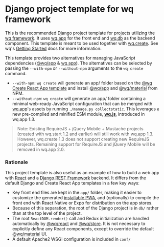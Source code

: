  Django project template for wq framework
=========================================

This is the recommended Django project template for projects utilizing the [wq framework].  It uses [wq.app] for the front end and [wq.db] as the backend component.   This template is meant to be used together with [wq.create].  See wq's [Getting Started] docs for more information.

This template provides two alternatives for managing JavaScript dependencies ([@wq/app] & [wq.app]).  The alternatives can be selected by passing the `--with-npm` or `--without-npm` arguments to the `wq create` command.

 * `--with-npm`: `wq create` will generate an app/ folder based on the [@wq Create React App template][@wq/cra-template] and install [@wq/app] and [@wq/material] from NPM.
 * `--without-npm`: `wq create` will generate an app/ folder containing a minimal web-ready JavaScript configuration that can be merged with [wq.app]'s assets by running `./manage.py collectstatic`.  This leverages a new pre-compiled and minified ESM module, [**wq.js**](https://npmjs.com/package/wq), introduced in wq.app 1.3.

> Note: Existing RequireJS + jQuery Mobile + Mustache projects (created with wq.start 1.2 and earlier) will still work with wq.app 1.3.  However, wq.create 1.3 does not support creating new RequireJS projects.  Remaining support for RequireJS and jQuery Mobile will be removed in wq.app 2.0.

### Rationale

This project template is also useful as an example of how to build a web app with [React] and a [Django REST Framework] backend.  It differs from the default Django and Create React App templates in a few key ways:

 * Key front end files are kept in the `app/` folder, making it easier to customize the generated [installable PWA], and (optionally) to compile the front end with React Native or Expo for distribution on the app stores.
 * Because of this separation, the root of the Django project is in `db/` rather than at the top level of the project.
 * The root `ReactDOM.render()` call and Redux initialization are handled automatically by [@wq/react] and [@wq/store].  It is not necessary to explicitly define any React components, except to override the default [@wq/material] UI.
 * A default Apache2 WSGI configuration is included in `conf/`

[wq framework]: http://wq.io/
[wq.app]: https://wq.io/wq.app
[wq.db]: https://wq.io/wq.db
[wq.create]: https://wq.io/wq.create
[Getting Started]: https://wq.io/docs/setup

[@wq/app]: https://wq.io/docs/app-js
[@wq/cra-template]: https://github.com/wq/wq.create/tree/master/packages/cra-template
[@wq/material]: https://github.com/wq/wq.app/tree/master/packages/material
[@wq/react]: https://github.com/wq/wq.app/tree/master/packages/react
[@wq/store]: https://github.com/wq/wq.app/tree/master/packages/store

[React]: https://reactjs.org/
[Django REST Framework]: http://www.django-rest-framework.org
[installable PWA]: https://developer.mozilla.org/en-US/docs/Web/Progressive_web_apps/Installable_PWAs
